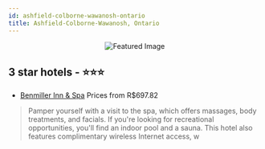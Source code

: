 ```yaml
---
id: ashfield-colborne-wawanosh-ontario
title: Ashfield-Colborne-Wawanosh, Ontario
---
```


<center><img src="https://i.travelapi.com/hotels/2000000/1890000/1881800/1881763/891199c7_b.jpg" alt="Featured Image" /></center>


##  3 star hotels - ⭐️⭐️⭐️

-    [Benmiller Inn & Spa](https://www.hurb.com/br/hotels/ashfield-colborne-wawanosh/benmiller-inn-spa-JNP-JP993720?cmp=18055) Prices from R$697.82
   > Pamper yourself with a visit to the spa, which offers massages, body treatments, and facials. If you're looking for recreational opportunities, you'll find an indoor pool and a sauna. This hotel also features complimentary wireless Internet access, w

